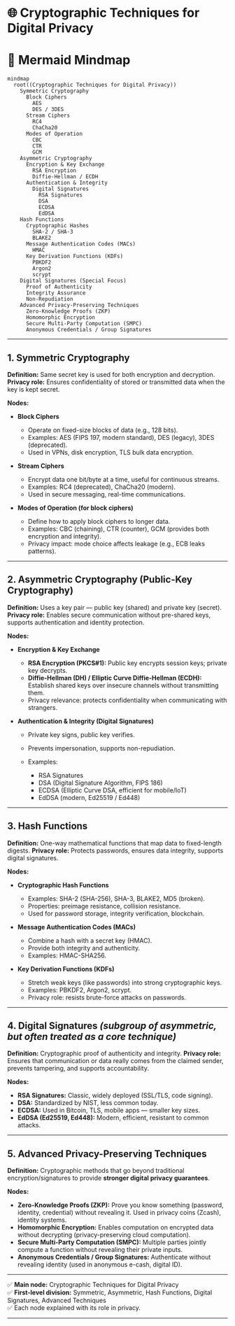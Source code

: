 # 🌐 Cryptographic Techniques for Digital Privacy

# 🌳 Mermaid Mindmap

```mermaid
mindmap
  root((Cryptographic Techniques for Digital Privacy))
    Symmetric Cryptography
      Block Ciphers
        AES
        DES / 3DES
      Stream Ciphers
        RC4
        ChaCha20
      Modes of Operation
        CBC
        CTR
        GCM
    Asymmetric Cryptography
      Encryption & Key Exchange
        RSA Encryption
        Diffie-Hellman / ECDH
      Authentication & Integrity
        Digital Signatures
          RSA Signatures
          DSA
          ECDSA
          EdDSA
    Hash Functions
      Cryptographic Hashes
        SHA-2 / SHA-3
        BLAKE2
      Message Authentication Codes (MACs)
        HMAC
      Key Derivation Functions (KDFs)
        PBKDF2
        Argon2
        scrypt
    Digital Signatures (Special Focus)
      Proof of Authenticity
      Integrity Assurance
      Non-Repudiation
    Advanced Privacy-Preserving Techniques
      Zero-Knowledge Proofs (ZKP)
      Homomorphic Encryption
      Secure Multi-Party Computation (SMPC)
      Anonymous Credentials / Group Signatures

```
---
## **1. Symmetric Cryptography**

**Definition:** Same secret key is used for both encryption and decryption.
**Privacy role:** Ensures confidentiality of stored or transmitted data when the key is kept secret.

**Nodes:**

* **Block Ciphers**

  * Operate on fixed-size blocks of data (e.g., 128 bits).
  * Examples: AES (FIPS 197, modern standard), DES (legacy), 3DES (deprecated).
  * Used in VPNs, disk encryption, TLS bulk data encryption.
* **Stream Ciphers**

  * Encrypt data one bit/byte at a time, useful for continuous streams.
  * Examples: RC4 (deprecated), ChaCha20 (modern).
  * Used in secure messaging, real-time communications.
* **Modes of Operation (for block ciphers)**

  * Define how to apply block ciphers to longer data.
  * Examples: CBC (chaining), CTR (counter), GCM (provides both encryption and integrity).
  * Privacy impact: mode choice affects leakage (e.g., ECB leaks patterns).

---

## **2. Asymmetric Cryptography (Public-Key Cryptography)**

**Definition:** Uses a key pair — public key (shared) and private key (secret).
**Privacy role:** Enables secure communication without pre-shared keys, supports authentication and identity protection.

**Nodes:**

* **Encryption & Key Exchange**

  * **RSA Encryption (PKCS#1):** Public key encrypts session keys; private key decrypts.
  * **Diffie-Hellman (DH) / Elliptic Curve Diffie-Hellman (ECDH):** Establish shared keys over insecure channels without transmitting them.
  * Privacy relevance: protects confidentiality when communicating with strangers.
* **Authentication & Integrity (Digital Signatures)**

  * Private key signs, public key verifies.
  * Prevents impersonation, supports non-repudiation.
  * Examples:

    * RSA Signatures
    * DSA (Digital Signature Algorithm, FIPS 186)
    * ECDSA (Elliptic Curve DSA, efficient for mobile/IoT)
    * EdDSA (modern, Ed25519 / Ed448)

---

## **3. Hash Functions**

**Definition:** One-way mathematical functions that map data to fixed-length digests.
**Privacy role:** Protects passwords, ensures data integrity, supports digital signatures.

**Nodes:**

* **Cryptographic Hash Functions**

  * Examples: SHA-2 (SHA-256), SHA-3, BLAKE2, MD5 (broken).
  * Properties: preimage resistance, collision resistance.
  * Used for password storage, integrity verification, blockchain.
* **Message Authentication Codes (MACs)**

  * Combine a hash with a secret key (HMAC).
  * Provide both integrity and authenticity.
  * Examples: HMAC-SHA256.
* **Key Derivation Functions (KDFs)**

  * Stretch weak keys (like passwords) into strong cryptographic keys.
  * Examples: PBKDF2, Argon2, scrypt.
  * Privacy role: resists brute-force attacks on passwords.

---

## **4. Digital Signatures** *(subgroup of asymmetric, but often treated as a core technique)*

**Definition:** Cryptographic proof of authenticity and integrity.
**Privacy role:** Ensures that communication or data really comes from the claimed sender, prevents tampering, and supports accountability.

**Nodes:**

* **RSA Signatures:** Classic, widely deployed (SSL/TLS, code signing).
* **DSA:** Standardized by NIST, less common today.
* **ECDSA:** Used in Bitcoin, TLS, mobile apps — smaller key sizes.
* **EdDSA (Ed25519, Ed448):** Modern, efficient, resistant to common attacks.

---

## **5. Advanced Privacy-Preserving Techniques**

**Definition:** Cryptographic methods that go beyond traditional encryption/signatures to provide **stronger digital privacy guarantees**.

**Nodes:**

* **Zero-Knowledge Proofs (ZKP):** Prove you know something (password, identity, credential) without revealing it. Used in privacy coins (Zcash), identity systems.
* **Homomorphic Encryption:** Enables computation on encrypted data without decrypting (privacy-preserving cloud computation).
* **Secure Multi-Party Computation (SMPC):** Multiple parties jointly compute a function without revealing their private inputs.
* **Anonymous Credentials / Group Signatures:** Authenticate without revealing identity (used in anonymous e-cash, digital ID).

---

✅ **Main node:** Cryptographic Techniques for Digital Privacy  
✅ **First-level division:** Symmetric, Asymmetric, Hash Functions, Digital Signatures, Advanced Techniques  
✅ Each node explained with its role in privacy.  

---
